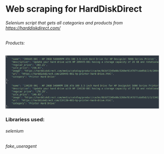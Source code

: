 # Web scraping for HardDiskDirect
###### Selenium script that gets all categories and products from https://harddiskdirect.com/
###### Products:
![Screenshot](screenshots/products.png)
### Librariess used:
###### selenium
###### fake_useragent
